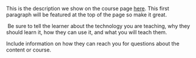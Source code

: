 This is the description we show on the course page [here](https://lab.github.com/wWw-Gevezeler-Netttt/https:www.gevezeler.net). This first paragraph will be featured at the top of the page so make it great.
​

​
Be sure to tell the learner about the technology you are teaching, why they should learn it, how they can use it, and what you will teach them.
​


Include information on how they can reach you for questions about the content or course. 